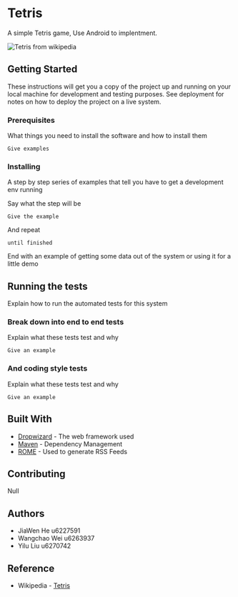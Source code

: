 
# Tetris

A simple Tetris game, Use Android to implentment.

![Tetris from wikipedia](https://en.wikipedia.org/wiki/Tetris#/media/File:NES_Tetris_Box_Front.jpg)

## Getting Started

These instructions will get you a copy of the project up and running on your local machine for development and testing purposes. See deployment for notes on how to deploy the project on a live system.

### Prerequisites

What things you need to install the software and how to install them

```
Give examples
```

### Installing

A step by step series of examples that tell you have to get a development env running

Say what the step will be

```
Give the example
```

And repeat

```
until finished
```

End with an example of getting some data out of the system or using it for a little demo

## Running the tests

Explain how to run the automated tests for this system

### Break down into end to end tests

Explain what these tests test and why

```
Give an example
```

### And coding style tests

Explain what these tests test and why

```
Give an example
```

## Built With

* [Dropwizard](http://www.dropwizard.io/1.0.2/docs/) - The web framework used
* [Maven](https://maven.apache.org/) - Dependency Management
* [ROME](https://rometools.github.io/rome/) - Used to generate RSS Feeds

## Contributing

Null

## Authors

*  JiaWen He u6227591
*  Wangchao Wei u6263937
*  Yilu Liu u6270742


## Reference

* Wikipedia - [Tetris](https://en.wikipedia.org/wiki/Tetris)

